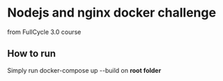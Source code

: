 # Nodejs and nginx docker challenge
from FullCycle 3.0 course

## How to run
Simply run docker-compose up --build on **root folder**

